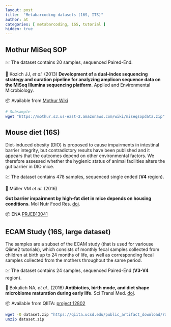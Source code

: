```yaml
---
layout: post
title:  "Metabarcoding datasets (16S, ITS)"
author: at
categories: [ metabarcoding, 16S, tutorial ]
hidden: true
---
```



## Mothur MiSeq SOP

:chart: The dataset contains 20 samples, sequenced Paired-End.

:book: Kozich JJ, _et al._ (2013)
**Development of a dual-index sequencing strategy and curation pipeline for analyzing amplicon sequence data on the MiSeq Illumina sequencing platform**.
Applied and Environmental Microbiology.

:package: Available from [Mothur Wiki](https://mothur.org/wiki/miseq_sop/)

```bash
# Subsample
wget "https://mothur.s3.us-east-2.amazonaws.com/wiki/miseqsopdata.zip"
```



## Mouse diet (16S)

Diet-induced obesity (DIO) is proposed to cause impairments in intestinal barrier integrity, but contradictory results have been published and it appears that the outcomes depend on other environmental factors. We therefore assessed whether the hygienic status of animal facilities alters the gut barrier in DIO mice.

:chart: The dataset contains 478 samples, sequenced single ended (**V4** region).

:book: Müller VM _et al._ (2016)

**Gut barrier impairment by high-fat diet in mice depends on housing conditions**.
Mol Nutr Food Res. [doi](https://doi.org/10.1002/mnfr.201500775).

:package: ENA [PRJEB13041](https://www.ebi.ac.uk/ena/browser/view/PRJEB13041)



## ECAM Study (16S, large dataset)

The samples are a subset of the ECAM study (that is used for variouse Qiime2 tutorials),
which consists of monthly fecal samples collected from children at birth up to
24 months of life, as well as corresponding fecal samples collected from the
mothers throughout the same period.

:chart: The dataset contains 24 samples, sequenced Paired-End (**V3-V4** region).

:book: Bokulich NA, _et al._. (2016)
**Antibiotics, birth mode, and diet shape microbiome maturation during early life**.
Sci Transl Med.  [doi](https://doi.org/10.1126/scitranslmed.aad7121).

:package: Available from QIITA: [project 12802](https://qiita.ucsd.edu/study/description/12802)

```bash
wget -O dataset.zip "https://qiita.ucsd.edu/public_artifact_download/?artifact_id=81253"
unzip dataset.zip
```


